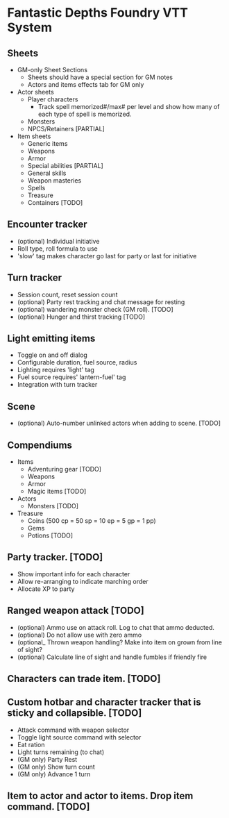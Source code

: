 # Fantastic Depths Foundry VTT System

## Sheets
- GM-only Sheet Sections
	- Sheets should have a special section for GM notes
	- Actors and items effects tab for GM only
- Actor sheets
	- Player characters 
		- Track spell memorized#/max# per level and show how many of each type of spell is memorized.
	- Monsters
	- NPCS/Retainers [PARTIAL]
- Item sheets
	- Generic items
	- Weapons
	- Armor
	- Special abilities [PARTIAL]
	- General skills
	- Weapon masteries
	- Spells
	- Treasure
	- Containers [TODO]
	
## Encounter tracker
- (optional) Individual initiative 
- Roll type, roll formula to use 
- 'slow' tag makes character go last for party or last for initiative 

## Turn tracker 
- Session count, reset session count
- (optional) Party rest tracking and chat message for resting
- (optional) wandering monster check (GM roll). [TODO]
- (optional) Hunger and thirst tracking  [TODO]
	
## Light emitting items
- Toggle on and off dialog
- Configurable duration, fuel source, radius
- Lighting requires 'light' tag
- Fuel source requires' lantern-fuel' tag
- Integration with turn tracker
	
## Scene
- (optional) Auto-number unlinked actors when adding to scene. [TODO]

## Compendiums
- Items
	- Adventuring gear [TODO]
	- Weapons
	- Armor
	- Magic items [TODO]
- Actors 
	- Monsters [TODO]
- Treasure 
	- Coins (500 cp = 50 sp = 10 ep = 5 gp = 1 pp)
	- Gems
	- Potions [TODO]

## Party tracker. [TODO]
- Show important info for each character
- Allow re-arranging to indicate marching order
- Allocate XP to party

## Ranged weapon attack [TODO]
- (optional) Ammo use on attack roll. Log to chat that ammo deducted.
- (optional) Do not allow use with zero ammo
- (optional_ Thrown weapon handling? Make into item on grown from line of sight?
- (optional) Calculate line of sight and handle fumbles if friendly fire
	
## Characters can trade item. [TODO]

## Custom hotbar and character tracker that is sticky and collapsible. [TODO]
- Attack command with weapon selector
- Toggle light source command with selector
- Eat ration
- Light turns remaining (to chat)
- (GM only) Party Rest
- (GM only) Show turn count
- (GM only) Advance 1 turn

## Item to actor and actor to items. Drop item command. [TODO]